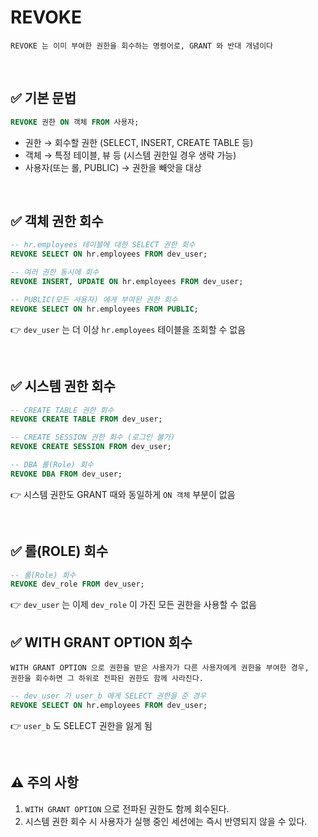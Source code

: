 # REVOKE
```
REVOKE 는 이미 부여한 권한을 회수하는 명령어로, GRANT 와 반대 개념이다
```

<br>

## ✅ 기본 문법
```sql
REVOKE 권한 ON 객체 FROM 사용자;
```
- 권한 → 회수할 권한 (SELECT, INSERT, CREATE TABLE 등)
- 객체 → 특정 테이블, 뷰 등 (시스템 권한일 경우 생략 가능)
- 사용자(또는 롤, PUBLIC) → 권한을 빼앗을 대상

<br>

## ✅ 객체 권한 회수
```sql
-- hr.employees 테이블에 대한 SELECT 권한 회수
REVOKE SELECT ON hr.employees FROM dev_user;

-- 여러 권한 동시에 회수
REVOKE INSERT, UPDATE ON hr.employees FROM dev_user;

-- PUBLIC(모든 사용자) 에게 부여된 권한 회수
REVOKE SELECT ON hr.employees FROM PUBLIC;
```
👉 `dev_user` 는 더 이상 `hr.employees` 테이블을 조회할 수 없음

<br>

## ✅ 시스템 권한 회수
```sql
-- CREATE TABLE 권한 회수
REVOKE CREATE TABLE FROM dev_user;

-- CREATE SESSION 권한 회수 (로그인 불가)
REVOKE CREATE SESSION FROM dev_user;

-- DBA 롤(Role) 회수
REVOKE DBA FROM dev_user;
```
👉 시스템 권한도 GRANT 때와 동일하게 `ON 객체` 부분이 없음

<br>

## ✅ 롤(ROLE) 회수
```sql
-- 롤(Role) 회수
REVOKE dev_role FROM dev_user;
```
👉 `dev_user` 는 이제 `dev_role` 이 가진 모든 권한을 사용할 수 없음

## ✅ WITH GRANT OPTION 회수
```
WITH GRANT OPTION 으로 권한을 받은 사용자가 다른 사용자에게 권한을 부여한 경우,
권한을 회수하면 그 하위로 전파된 권한도 함께 사라진다.
```
```sql
-- dev_user 가 user_b 에게 SELECT 권한을 준 경우
REVOKE SELECT ON hr.employees FROM dev_user;
```
👉 `user_b` 도 SELECT 권한을 잃게 됨

<br>

## ⚠️ 주의 사항
1. `WITH GRANT OPTION` 으로 전파된 권한도 함께 회수된다.
2. 시스템 권한 회수 시 사용자가 실행 중인 세션에는 즉시 반영되지 않을 수 있다.